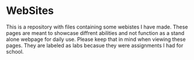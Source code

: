 # WebSites
This is a repository with files containing some webistes I have made. These pages are meant to showcase diffrent abilities and not function as a stand alone webpage for daily use.
Please keep that in mind when viewing these pages.
They are labeled as labs becasue they were assignments I had for school.
